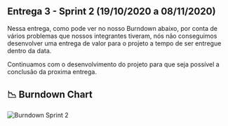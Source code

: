 ## Entrega 3 - Sprint 2 (19/10/2020 a 08/11/2020)

Nessa entrega, como pode ver no nosso Burndown abaixo, por conta de vários problemas que nossos integrantes tiveram, nós não conseguimos desenvolver uma entrega de valor para o projeto a tempo de ser entregue dentro da data.

Continuamos com o desenvolvimento do projeto para que seja possível a conclusão da proxima entrega.

## 📉 Burndown Chart

![Burndown Sprint 2](https://user-images.githubusercontent.com/71477357/102002485-c248fe00-3cdb-11eb-88a4-6c5cef541be2.jpg)
